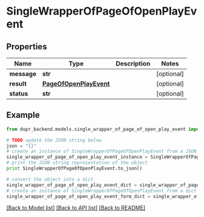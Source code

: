 # SingleWrapperOfPageOfOpenPlayEvent


## Properties
Name | Type | Description | Notes
------------ | ------------- | ------------- | -------------
**message** | **str** |  | [optional] 
**result** | [**PageOfOpenPlayEvent**](PageOfOpenPlayEvent.md) |  | [optional] 
**status** | **str** |  | [optional] 

## Example

```python
from dupr_backend.models.single_wrapper_of_page_of_open_play_event import SingleWrapperOfPageOfOpenPlayEvent

# TODO update the JSON string below
json = "{}"
# create an instance of SingleWrapperOfPageOfOpenPlayEvent from a JSON string
single_wrapper_of_page_of_open_play_event_instance = SingleWrapperOfPageOfOpenPlayEvent.from_json(json)
# print the JSON string representation of the object
print SingleWrapperOfPageOfOpenPlayEvent.to_json()

# convert the object into a dict
single_wrapper_of_page_of_open_play_event_dict = single_wrapper_of_page_of_open_play_event_instance.to_dict()
# create an instance of SingleWrapperOfPageOfOpenPlayEvent from a dict
single_wrapper_of_page_of_open_play_event_form_dict = single_wrapper_of_page_of_open_play_event.from_dict(single_wrapper_of_page_of_open_play_event_dict)
```
[[Back to Model list]](../README.md#documentation-for-models) [[Back to API list]](../README.md#documentation-for-api-endpoints) [[Back to README]](../README.md)


